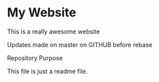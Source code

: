 # My Website

This is a really awesome website

Updates made on master on GITHUB before rebase

 Repository Purpose 

This file is just a readme file.
